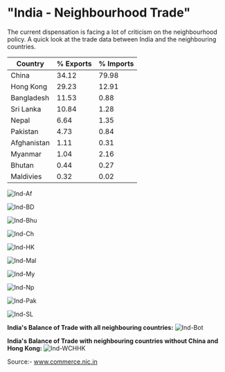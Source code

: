 "India - Neighbourhood Trade"
========================================================


The current dispensation is facing a lot of criticism on the neighbourhood policy. A quick look at the trade data between India and the neighbouring countries.

Country | % Exports| % Imports
------------ | ------------- | -------------
China | 34.12  | 79.98
Hong Kong | 29.23  | 12.91
Bangladesh | 11.53  | 0.88
Sri Lanka | 10.84  | 1.28
Nepal | 6.64  | 1.35
Pakistan | 4.73  | 0.84
Afghanistan | 1.11  | 0.31
Myanmar | 1.04  | 2.16
Bhutan | 0.44  | 0.27
Maldivies | 0.32  | 0.02


![Ind-Af](https://github.com/gulgit/gulgit.github.io/blob/master/images/Ind_Af_Trade_Aug2015.png)

![Ind-BD](https://github.com/gulgit/gulgit.github.io/blob/master/images/Ind_BD_Trade_Aug2015.png)

![Ind-Bhu](https://github.com/gulgit/gulgit.github.io/blob/master/images/Ind_Bhutan_Trade_Aug2015.png)

![Ind-Ch](https://github.com/gulgit/gulgit.github.io/blob/master/images/Ind_China_Trade_Aug2015.png)

![Ind-HK](https://github.com/gulgit/gulgit.github.io/blob/master/images/Ind_HK_Trade_Aug2015.png)

![Ind-Mal](https://github.com/gulgit/gulgit.github.io/blob/master/images/Ind_Maldives_Trade_Aug2015.png)

![Ind-My](https://github.com/gulgit/gulgit.github.io/blob/master/images/Ind_Myanmar_Trade_Aug2015.png)

![Ind-Np](https://github.com/gulgit/gulgit.github.io/blob/master/images/Ind_Nepal_Trade_Aug2015.png)

![Ind-Pak](https://github.com/gulgit/gulgit.github.io/blob/master/images/Ind_Pak_Trade_Aug2015.png)

![Ind-SL](https://github.com/gulgit/gulgit.github.io/blob/master/images/Ind_SL_Trade_Aug2015.png)

**India's Balance of Trade with all neighbouring countries:**
![Ind-Bot](https://github.com/gulgit/gulgit.github.io/blob/master/images/Ind_BOT_AUg2015.jpeg)

**India's Balance of Trade with neighbouring countries without China and Hong Kong:**
![Ind-WCHHK](https://github.com/gulgit/gulgit.github.io/blob/master/images/Ind_BOT_EXCHHK_Aug2015.jpeg)

Source:- www.commerce.nic.in
